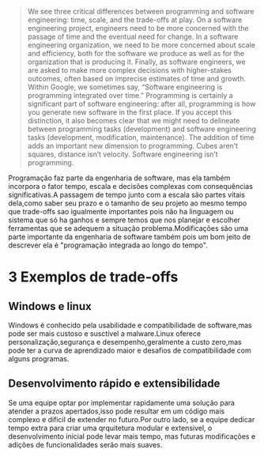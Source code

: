 >We see three critical differences between programming and software engineering: time, scale, and the trade-offs at play. On a software engineering project, engineers need to be more concerned with the passage of time and the eventual need for change. In a software engineering organization, we need to be more concerned about scale and efficiency, both for the software we produce as well as for the organization that is producing it. Finally, as software engineers, we are asked to make more complex decisions with higher-stakes outcomes, often based on imprecise estimates of time and growth. Within Google, we sometimes say, “Software engineering is programming integrated over time.” Programming is certainly a significant part of software engineering: after all, programming is how you generate new software in the first place. If you accept this distinction, it also becomes clear that we might need to delineate between programming tasks (development) and software engineering tasks (development, modification, maintenance). The addition of time adds an important new dimension to programming. Cubes aren’t squares, distance isn’t velocity. Software engineering isn’t programming.

Programação faz parte da engenharia de software, mas ela também incorpora o fator tempo, escala e decisões complexas com consequências significativas.A passagem de tempo junto com a escala são partes vitais dela,como saber seu prazo e o tamanho de seu projeto ao mesmo tempo que trade-offs sao igualmente importantes pois não ha linguagem ou sistema que só ha ganhos e sempre temos que nos planejar e escolher ferramentas que se adequem a situação problema.Modificações são uma parte importante da engenharia de software também pois um bom jeito de descrever ela é "programação integrada ao longo do tempo".

<h1>3 Exemplos de trade-offs</h1>

<h2>Windows e linux</h2>
<p>Windows é conhecido pela usabilidade e compatibilidade de software,mas pode ser mais custoso e susctível a malware.Linux oferece personalização,segurança e desempenho,geralmente a custo zero,mas pode ter a curva de aprendizado maior e desafios de compatibilidade com alguns programas.</p>

<h2>Desenvolvimento rápido e extensibilidade</h2>
<p>Se uma equipe optar por implementar rapidamente uma solução para atender a prazos apertados,isso pode resultar em um código mais complexo e dificil de extender no futuro.Por outro lado, se a equipe dedicar tempo extra para criar uma qrquitetura modular e extensivel, o desenvolvimento inicial pode levar mais tempo, mas futuras modificações e adições de funcionalidades serão mais suaves. </p>

<h2></h2>
<p></p>
